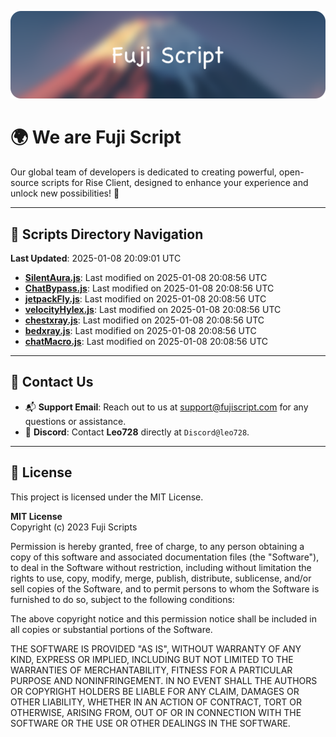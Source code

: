 ![Banner](.github/b.webp)

# 🌍 **We are Fuji Script**

Our global team of developers is dedicated to creating powerful, open-source scripts for Rise Client, designed to enhance your experience and unlock new possibilities! 🌟

---
<!-- SCRIPTS_NAVIGATION_START -->
## 📂 **Scripts Directory Navigation**

**Last Updated**: 2025-01-08 20:09:01 UTC

- **[SilentAura.js](scripts/SilentAura.js)**: Last modified on 2025-01-08 20:08:56 UTC
- **[ChatBypass.js](scripts/ChatBypass.js)**: Last modified on 2025-01-08 20:08:56 UTC
- **[jetpackFly.js](scripts/jetpackFly.js)**: Last modified on 2025-01-08 20:08:56 UTC
- **[velocityHylex.js](scripts/velocityHylex.js)**: Last modified on 2025-01-08 20:08:56 UTC
- **[chestxray.js](scripts/chestxray.js)**: Last modified on 2025-01-08 20:08:56 UTC
- **[bedxray.js](scripts/bedxray.js)**: Last modified on 2025-01-08 20:08:56 UTC
- **[chatMacro.js](scripts/chatMacro.js)**: Last modified on 2025-01-08 20:08:56 UTC

<!-- SCRIPTS_NAVIGATION_END -->

---

## 💬 **Contact Us**  
- 📬 **Support Email**: Reach out to us at [support@fujiscript.com](mailto:support@fujiscript.com) for any questions or assistance.  
- 💬 **Discord**: Contact **Leo728** directly at `Discord@leo728`.

---

## 📜 **License**

This project is licensed under the MIT License.  

**MIT License**  
Copyright (c) 2023 Fuji Scripts  

Permission is hereby granted, free of charge, to any person obtaining a copy of this software and associated documentation files (the "Software"), to deal in the Software without restriction, including without limitation the rights to use, copy, modify, merge, publish, distribute, sublicense, and/or sell copies of the Software, and to permit persons to whom the Software is furnished to do so, subject to the following conditions:  

The above copyright notice and this permission notice shall be included in all copies or substantial portions of the Software.  

THE SOFTWARE IS PROVIDED "AS IS", WITHOUT WARRANTY OF ANY KIND, EXPRESS OR IMPLIED, INCLUDING BUT NOT LIMITED TO THE WARRANTIES OF MERCHANTABILITY, FITNESS FOR A PARTICULAR PURPOSE AND NONINFRINGEMENT. IN NO EVENT SHALL THE AUTHORS OR COPYRIGHT HOLDERS BE LIABLE FOR ANY CLAIM, DAMAGES OR OTHER LIABILITY, WHETHER IN AN ACTION OF CONTRACT, TORT OR OTHERWISE, ARISING FROM, OUT OF OR IN CONNECTION WITH THE SOFTWARE OR THE USE OR OTHER DEALINGS IN THE SOFTWARE.  
